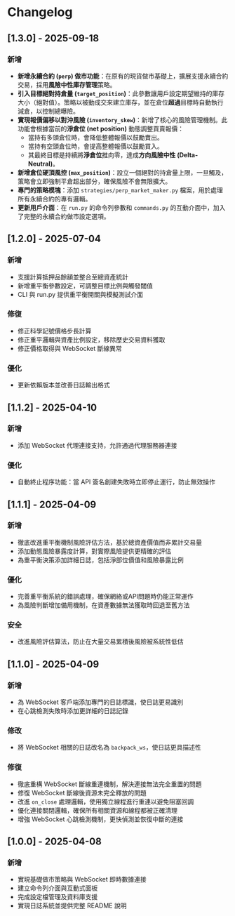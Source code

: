 # Changelog

## [1.3.0] - 2025-09-18

### 新增
- **新增永續合約 (`perp`) 做市功能**：在原有的現貨做市基礎上，擴展支援永續合約交易，採用**風險中性庫存管理**策略。
- **引入目標絕對持倉量 (`target_position`)**：此參數讓用戶設定期望維持的庫存大小（絕對值）。策略以被動成交來建立庫存，並在倉位**超過**目標時自動執行減倉，以控制總曝險。
- **實現報價偏移以對沖風險 (`inventory_skew`)**：新增了核心的風險管理機制。此功能會根據當前的**淨倉位 (net position)** 動態調整買賣報價：
    - 當持有多頭倉位時，會降低整體報價以鼓勵賣出。
    - 當持有空頭倉位時，會提高整體報價以鼓勵買入。
    - 其最終目標是持續將**淨倉位**推向零，達成**方向風險中性 (Delta-Neutral)**。
- **新增倉位硬頂風控 (`max_position`)**：設立一個絕對的持倉量上限，一旦觸及，策略會立即強制平倉超出部分，確保風險不會無限擴大。
- **專門的策略模塊**：添加 `strategies/perp_market_maker.py` 檔案，用於處理所有永續合約的專有邏輯。
- **更新用戶介面**：在 `run.py` 的命令列參數和 `commands.py` 的互動介面中，加入了完整的永續合約做市設定選項。

## [1.2.0] - 2025-07-04

### 新增
- 支援計算抵押品餘額並整合至總資產統計
- 新增重平衡參數設定，可調整目標比例與觸發閾值
- CLI 與 run.py 提供重平衡開關與模擬測試介面

### 修復
- 修正科學記號價格步長計算
- 修正重平邏輯與資產比例設定，移除歷史交易資料獲取
- 修正價格取得與 WebSocket 斷線異常

### 優化
- 更新依賴版本並改善日誌輸出格式


## [1.1.2] - 2025-04-10

### 新增

- 添加 WebSocket 代理連接支持，允許通過代理服務器連接

### 優化

- 自動終止程序功能：當 API 簽名創建失敗時立即停止運行，防止無效操作


## [1.1.1] - 2025-04-09

### 新增

- 徹底改進重平衡機制風險評估方法，基於總資產價值而非累計交易量
- 添加動態風險暴露度計算，對實際風險提供更精確的評估
- 為重平衡決策添加詳細日誌，包括淨部位價值和風險暴露比例

### 優化

- 完善重平衡系統的錯誤處理，確保網絡或API問題時仍能正常運作
- 為風險判斷增加備用機制，在資產數據無法獲取時回退至舊方法

### 安全

- 改進風險評估算法，防止在大量交易累積後風險被系統性低估

## [1.1.0] - 2025-04-09

### 新增

- 為 WebSocket 客戶端添加專門的日誌標識，使日誌更易識別
- 在心跳檢測失敗時添加更詳細的日誌記錄

### 修改

- 將 WebSocket 相關的日誌改名為 `backpack_ws`，使日誌更具描述性

### 修復

- 徹底重構 WebSocket 斷線重連機制，解決連接無法完全重置的問題
- 修復 WebSocket 斷線後資源未完全釋放的問題
- 改進 `on_close` 處理邏輯，使用獨立線程進行重連以避免阻塞回調
- 優化連接關閉邏輯，確保所有相關資源和線程都被正確清理
- 增強 WebSocket 心跳檢測機制，更快偵測並恢復中斷的連接

## [1.0.0] - 2025-04-08

### 新增

- 實現基礎做市策略與 WebSocket 即時數據連接
- 建立命令列介面與互動式面板
- 完成設定檔管理及資料庫支援
- 實現日誌系統並提供完整 README 說明